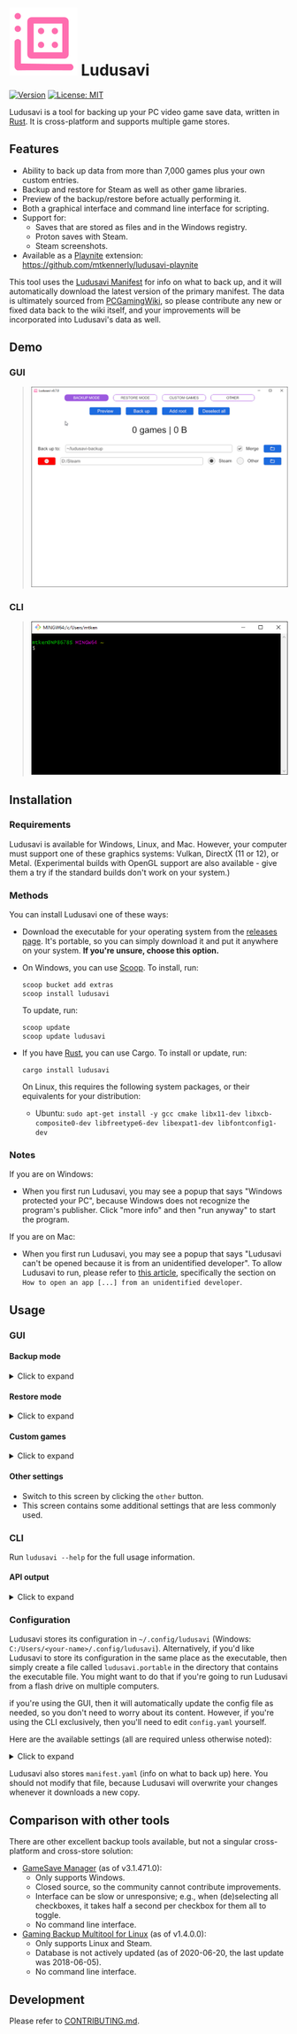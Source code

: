 # ![Logo](assets/icon.svg) Ludusavi
[![Version](https://img.shields.io/crates/v/ludusavi)](https://crates.io/crates/ludusavi)
[![License: MIT](https://img.shields.io/badge/license-MIT-yellow.svg)](https://opensource.org/licenses/MIT)

Ludusavi is a tool for backing up your PC video game save data,
written in [Rust](https://www.rust-lang.org).
It is cross-platform and supports multiple game stores.

## Features
* Ability to back up data from more than 7,000 games plus your own custom entries.
* Backup and restore for Steam as well as other game libraries.
* Preview of the backup/restore before actually performing it.
* Both a graphical interface and command line interface for scripting.
  <!-- Tab completion is available for Bash, Fish, Zsh, PowerShell, and Elvish. -->
* Support for:
  * Saves that are stored as files and in the Windows registry.
  * Proton saves with Steam.
  * Steam screenshots.
* Available as a [Playnite](https://playnite.link) extension:
  https://github.com/mtkennerly/ludusavi-playnite

This tool uses the [Ludusavi Manifest](https://github.com/mtkennerly/ludusavi-manifest)
for info on what to back up, and it will automatically download the latest version of
the primary manifest. The data is ultimately sourced from [PCGamingWiki](https://www.pcgamingwiki.com/wiki/Home),
so please contribute any new or fixed data back to the wiki itself, and your
improvements will be incorporated into Ludusavi's data as well.

## Demo
### GUI
> ![GUI demo of previewing a backup](docs/demo-gui.gif)

### CLI
> ![CLI demo of previewing a backup](docs/demo-cli.gif)

## Installation
### Requirements
Ludusavi is available for Windows, Linux, and Mac. However, your computer must
support one of these graphics systems: Vulkan, DirectX (11 or 12), or Metal.
(Experimental builds with OpenGL support are also available - give them a try
if the standard builds don't work on your system.)

### Methods
You can install Ludusavi one of these ways:

* Download the executable for your operating system from the
  [releases page](https://github.com/mtkennerly/ludusavi/releases).
  It's portable, so you can simply download it and put it anywhere
  on your system.
  **If you're unsure, choose this option.**

* On Windows, you can use [Scoop](https://scoop.sh). To install, run:

  ```
  scoop bucket add extras
  scoop install ludusavi
  ```

  To update, run:

  ```
  scoop update
  scoop update ludusavi
  ```

* If you have [Rust](https://www.rust-lang.org), you can use Cargo. To install or update, run:

  ```
  cargo install ludusavi
  ```

  On Linux, this requires the following system packages, or their equivalents
  for your distribution:

  * Ubuntu: `sudo apt-get install -y gcc cmake libx11-dev libxcb-composite0-dev libfreetype6-dev libexpat1-dev libfontconfig1-dev`

### Notes
If you are on Windows:

* When you first run Ludusavi, you may see a popup that says
  "Windows protected your PC", because Windows does not recognize the program's
  publisher. Click "more info" and then "run anyway" to start the program.

If you are on Mac:

* When you first run Ludusavi, you may see a popup that says
  "Ludusavi can't be opened because it is from an unidentified developer".
  To allow Ludusavi to run, please refer to [this article](https://support.apple.com/en-us/HT202491),
  specifically the section on `How to open an app [...] from an unidentified developer`.

## Usage
### GUI
#### Backup mode
<details>
<summary>Click to expand</summary>

* This is the default mode when you open the program.
* You can press `preview` to see what the backup will include,
  without actually performing it.

  After you've done one preview or backup, Ludusavi will remember which games
  it found and only re-scan those games the next time. If you change your root
  configuration, change the "other" settings, or reopen the program, then
  it will do another full scan.
* You can press `back up` to perform the backup for real.
  * If the target folder already exists, it will be deleted first and
    recreated, unless you've enabled the merge option.
  * Within the target folder, for every game with data to back up, a subfolder
    will be created based on the game's name, where some invalid characters are
    replaced by `_`. In rare cases, if the whole name is invalid characters,
    then it will be renamed to `ludusavi-renamed-<ENCODED_NAME>`.
  * Within each game's subfolder, there will be a `mapping.yaml` file that
    Ludusavi needs to identify the game. There will be some drive folders
    (e.g., `drive-C` on Windows or `drive-0` on Linux and Mac) containing the
    backup files, matching the normal file locations on your computer.
  * If the game has save data in the registry and you are using Windows, then
    the game's subfolder will also contain a `registry.yaml` file.
    If you are using Steam and Proton instead of Windows, then the Proton `*.reg`
    files will be backed up along with the other game files instead.
* Roots are folders that Ludusavi can check for additional game data. When you
  first run Ludusavi, it will try to find some common roots on your system, but
  you may end up without any configured. You can click `add root` to configure
  as many as you need, along with the root's type:
  * For a Steam root, this should be the folder containing the `steamapps` and
    `userdata` subdirectories. Here are some common/standard locations:
    * Windows: `C:/Program Files (x86)/Steam`
    * Linux: `~/.steam/steam`
  * For the "other" root type, it should be a folder whose direct children are
    individual games. For example, in the Epic Games store, this would be
    what you choose as the "install location" for your games (e.g., if you choose
    `D:/Epic` and it creates a subfolder for `D:/Epic/Celeste`, then the root
    would be `D:/Epic`).
* To select/deselect specific games, you can run a preview, then click the
  checkboxes by each game. You can also press the `deselect all` button
  (when all games are selected) or the `select all` button (when at least
  one game is deselected) to quickly toggle all of them at once.
  Ludusavi will remember your most recent checkbox settings.
<!--
* Next to each game's name is an edit icon. Clicking this will create a custom
  game entry with the same name, allowing you to override that game's data.
  See the [custom games](#custom-games) section for more information.
* You can click the search icon and enter some text to just see games with
  matching names. Note that this only affects which games you see in the list,
  but Ludusavi will still back up the full set of games.
-->

</details>

#### Restore mode
<details>
<summary>Click to expand</summary>

* Switch to restore mode by clicking the `restore mode` button.
* You can press `preview` to see what the restore will include,
  without actually performing it.
* You can press `restore` to perform the restore for real.
  * For each subfolder in the source directory, Ludusavi looks for a `mapping.yaml`
    file in order to identify each game. Subfolders without that file, or with an
    invalid one, are ignored.
  * All files from the drive folders are copied back to their original locations
    on the respective drive. Any necessary parent directories will be created
    as well before the copy, but if the directories already exist, then their
    current files will be left alone (other than overwriting the ones that are
    being restored from the backup).
  * If the game subfolder includes a `registry.yaml` file, then the Windows
    registry data will be restored as well.
* You can use redirects to restore to a different location than the original file.
  Click `add redirect`, and then enter both the old and new location. For example,
  if you backed up some saves from `C:/Games`, but then you moved it to `D:/Games`,
  then you would put `C:/Games` as the source and `D:/Games` as the target.

  Tip: As you're editing your redirects, try running a preview and expanding some
  games' file lists. This will show you in real time what effect your redirects
  will have when you perform the restore for real.
* You can select/deselect specific games in restore mode just like you can in
  backup mode. The checkbox settings are remembered separately for both modes.
<!--
* You can click the search icon and enter some text to just see games with
  matching names. Note that this only affects which games you see in the list,
  but Ludusavi will still back up the full set of games.
-->

</details>

#### Custom games
<details>
<summary>Click to expand</summary>

* Switch to this mode by clicking the `custom games` button.
* You can click `add game` to add entries for as many games as you like.
  Within each game's entry, you can click the plus icons to add paths
  (files or directories) and registry keys.
  * For paths, you can click the browse button to quickly select a folder.
    The path can be a file too, but the browse button only lets you choose
    folders at this time. You can just type in the file name afterwards.
  * In addition to regular paths, you can also use
    [globs](https://en.wikipedia.org/wiki/Glob_(programming))
    (e.g., `C:/example/*.txt` selects all TXT files in that folder)
    and the placeholders defined in the
    [Ludusavi Manifest format](https://github.com/mtkennerly/ludusavi-manifest).
* Make sure to give the game entry a name. Entries without names are ignored,
  as are empty paths and empty registry keys.

  If the game name matches one from Ludusavi's primary data set, then your
  custom entry will override it. This can be used to totally ignore a game
  (just don't specify any paths or registry) or to customize what is included
  in the backup.

</details>

#### Other settings
* Switch to this screen by clicking the `other` button.
* This screen contains some additional settings that are less commonly used.

### CLI
Run `ludusavi --help` for the full usage information.

#### API output
<details>
<summary>Click to expand</summary>

CLI mode defaults to a human-readable format, but you can switch to a
machine-readable JSON format with the `--api` flag. In that case, the output
will have the following structure:

* `errors` (optional, map):
  * `someGamesFailed` (optional, boolean): Whether any games failed.
  * `unknownGames` (optional, list of strings): Names of unknown games, if any.
* `overall` (map):
  * `totalGames` (number): How many games were found.
  * `totalBytes` (number): How many bytes are used by files associated with
    found games.
  * `processedGames` (number): How many games were processed.
    This excludes ignored, failed, and cancelled games.
  * `processedBytes` (number): How many bytes were processed.
    This excludes ignored, failed, and cancelled games.
* `games` (map):
  * Each key is the name of a game, and the value is a map with these fields:
    * `decision` (string): How Ludusavi decided to handle this game.

      Possible values:
      * `Processed`
      * `Ignored`
      * `Cancelled`
    * `files` (map):
      * Each key is a file path, and each value is a map with these fields:
        * `failed` (optional, boolean): Whether this entry failed to process.
        * `bytes` (number): Size of the file.
        * `originalPath` (optional, string): If the file was restored to a
          redirected location, then this is its original path.
    * `registry` (map):
      * Each key is a registry path, and each value is a map with these fields:
        * `failed` (optional, boolean): Whether this entry failed to process.

Note that, in some error conditions, there may not be any JSON output,
so you should check if stdout was blank before trying to parse it.

Example:

```json
{
  "errors": {
    "someGamesFailed": true,
  },
  "overall": {
    "totalGames": 2,
    "totalBytes": 150,
    "processedGames": 1,
    "processedBytes": 100,
  },
  "games": {
    "Game 1": {
      "decision": "Processed",
      "files": {
        "/games/game1/save.json": {
          "bytes": 100
        }
      },
      "registry": {
        "HKEY_CURRENT_USER/Software/Game1": {
          "failed": true
        }
      }
    },
    "Game 2": {
      "decision": "Ignored",
      "files": {
        "/games/game2/save.json": {
          "bytes": 50
        }
      },
      "registry": {}
    }
  }
}
```

</details>

### Configuration
Ludusavi stores its configuration in `~/.config/ludusavi` (Windows: `C:/Users/<your-name>/.config/ludusavi`).
Alternatively, if you'd like Ludusavi to store its configuration in the same
place as the executable, then simply create a file called `ludusavi.portable`
in the directory that contains the executable file. You might want to do that
if you're going to run Ludusavi from a flash drive on multiple computers.

if you're using the GUI, then it will automatically update the config file
as needed, so you don't need to worry about its content. However, if you're
using the CLI exclusively, then you'll need to edit `config.yaml` yourself.

Here are the available settings (all are required unless otherwise noted):

<details>
<summary>Click to expand</summary>

* `manifest` (map):
  * `url` (string): Where to download the primary manifest.
  * `etag` (string or null): An identifier for the current version of the manifest.
    This is generated automatically when the manifest is updated.
* `roots` (list):
  * Each entry in the list should be a map with these fields:
    * `path` (string): Where the root is located on your system.
    * `store` (string): Game store associated with the root.
      Valid options: `steam`, `other`
* `backup` (map):
  * `path` (string): Full path to a directory in which to save backups.
    This can be overridden in the CLI with `--path`.
  * `ignoredGames` (optional, array of strings): Names of games to skip when backing up.
    This can be overridden in the CLI by passing a list of games.
  * `merge` (optional, boolean): Whether to merge save data into the target
    directory rather than deleting the directory first. Default: false.
  * `filter` (optional, map):
    * `excludeOtherOsData` (optional, boolean): If true, then the backup should
      exclude any files that have only been confirmed for a different operating
      system than the one you're using. On Linux, Proton saves will still be
      backed up regardless of this setting. Default: false.
    * `excludeStoreScreenshots` (optional, boolean): If true, then the backup
      should exclude screenshots from stores like Steam. Default: false.
* `restore` (map):
  * `path` (string): Full path to a directory from which to restore data.
    This can be overridden in the CLI with `--path`.
  * `ignoredGames` (optional, list of strings): Names of games to skip when restoring.
    This can be overridden in the CLI by passing a list of games.
  * `redirects` (optional, list):
    * Each entry in the list should be a map with these fields:
      * `source` (string): The original location when the backup was performed.
      * `target` (string): The new location.
* `customGames` (optional, list):
  * Each entry in the list should be a map with these fields:
    * `name` (string): Name of the game.
    * `files` (optional, list of strings): Any files or directories you want
      to back up.
    * `registry` (optional, list of strings): Any registry keys you want to back up.

Example:

```yaml
manifest:
  url: "https://raw.githubusercontent.com/mtkennerly/ludusavi-manifest/master/data/manifest.yaml"
  etag: null
roots:
  - path: "D:/Steam"
    store: steam
backup:
  path: ~/ludusavi-backup
restore:
  path: ~/ludusavi-backup
```

</details>

Ludusavi also stores `manifest.yaml` (info on what to back up) here.
You should not modify that file, because Ludusavi will overwrite your changes
whenever it downloads a new copy.

## Comparison with other tools
There are other excellent backup tools available, but not a singular
cross-platform and cross-store solution:

* [GameSave Manager](https://www.gamesave-manager.com) (as of v3.1.471.0):
  * Only supports Windows.
  * Closed source, so the community cannot contribute improvements.
  * Interface can be slow or unresponsive; e.g., when (de)selecting all checkboxes,
    it takes half a second per checkbox for them all to toggle.
  * No command line interface.
* [Gaming Backup Multitool for Linux](https://supremesonicbrazil.gitlab.io/gbml-web) (as of v1.4.0.0):
  * Only supports Linux and Steam.
  * Database is not actively updated (as of 2020-06-20, the last update was 2018-06-05).
  * No command line interface.

## Development
Please refer to [CONTRIBUTING.md](./CONTRIBUTING.md).
